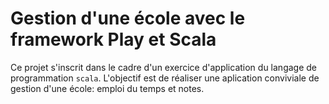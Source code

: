 # Gestion d'une école avec le framework Play et Scala

Ce projet s'inscrit dans le cadre d'un exercice d'application du langage de programmation `scala`. L'objectif est de réaliser une aplication conviviale de gestion d'une école: emploi du temps et notes.
